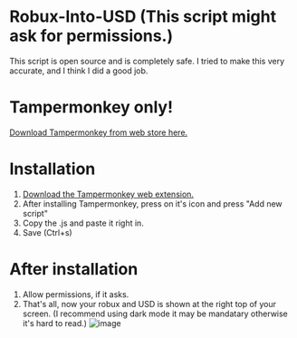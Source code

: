 # Robux-Into-USD (This script might ask for permissions.)
This script is open source and is completely safe.
I tried to make this very accurate, and I think I did a good job.
# Tampermonkey only!
[Download Tampermonkey from web store here.](https://chromewebstore.google.com/detail/tampermonkey/dhdgffkkebhmkfjojejmpbldmpobfkfo?)
# Installation
1. [Download the Tampermonkey web extension.](https://chromewebstore.google.com/detail/tampermonkey/dhdgffkkebhmkfjojejmpbldmpobfkfo?)
2. After installing Tampermonkey, press on it's icon and press "Add new script"
3. Copy the .js and paste it right in.
4. Save (Ctrl+s)
# After installation
1. Allow permissions, if it asks.
2. That's all, now your robux and USD is shown at the right top of your screen.
(I recommend using dark mode it may be mandatary otherwise it's hard to read.)
![image](https://github.com/user-attachments/assets/8a724797-17b4-4c4a-a529-12656611e216)
